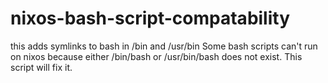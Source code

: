 # nixos-bash-script-compatability
this adds symlinks to bash in /bin and /usr/bin
Some bash scripts can't run on nixos because either /bin/bash or /usr/bin/bash does not exist. This script will fix it.
